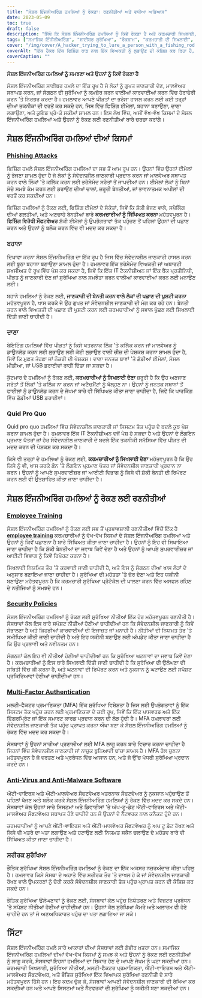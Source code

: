 ```yaml
---
title: "ਸੋਸ਼ਲ ਇੰਜਨੀਅਰਿੰਗ ਹਮਲਿਆਂ ਨੂੰ ਰੋਕਣਾ: ਰਣਨੀਤੀਆਂ ਅਤੇ ਵਧੀਆ ਅਭਿਆਸ"
date: 2023-05-09
toc: true
draft: false
description: "ਸਿੱਖੋ ਕਿ ਸੋਸ਼ਲ ਇੰਜਨੀਅਰਿੰਗ ਹਮਲਿਆਂ ਨੂੰ ਕਿਵੇਂ ਰੋਕਣਾ ਹੈ ਅਤੇ ਕਰਮਚਾਰੀ ਸਿਖਲਾਈ, ਸੁਰੱਖਿਆ ਨੀਤੀਆਂ ਅਤੇ ਹੋਰ ਬਹੁਤ ਕੁਝ ਨਾਲ ਆਪਣੀ ਸੰਸਥਾ ਦੀ ਸੰਵੇਦਨਸ਼ੀਲ ਜਾਣਕਾਰੀ ਨੂੰ ਕਿਵੇਂ ਸੁਰੱਖਿਅਤ ਕਰਨਾ ਹੈ।"
tags: ["ਸਮਾਜਿਕ ਇੰਜੀਨੀਅਰਿੰਗ", "ਸਾਈਬਰ ਸੁਰੱਖਿਆ", "ਰੋਕਥਾਮ", "ਕਰਮਚਾਰੀ ਦੀ ਸਿਖਲਾਈ", "ਸੁਰੱਖਿਆ ਨੀਤੀਆਂ", "ਮਲਟੀ-ਫੈਕਟਰ ਪ੍ਰਮਾਣਿਕਤਾ", "ਵਿਰੋਧੀ ਵਾਇਰਸ", "ਸਰੀਰਕ ਸੁਰੱਖਿਆ", "ਸਰਕਾਰੀ ਨਿਯਮ", "ਫਿਸਮਾ", "HIPAA", "ਡਾਟਾ ਸੁਰੱਖਿਆ", "ਸਾਈਬਰ ਧਮਕੀਆਂ", "ਨੈੱਟਵਰਕ ਸੁਰੱਖਿਆ", "ਜਾਣਕਾਰੀ ਸੁਰੱਖਿਆ", "ਸੰਵੇਦਨਸ਼ੀਲ ਜਾਣਕਾਰੀ", "ਸਾਈਬਰ ਅਪਰਾਧ", "ਪਾਲਣਾ", "ਸਾਈਬਰ ਸੁਰੱਖਿਆ ਰਣਨੀਤੀ", "ਡਾਟਾ ਸੁਰੱਖਿਆ"]
cover: "/img/cover/A_hacker_trying_to_lure_a_person_with_a_fishing_rod.png"
coverAlt: "ਇੱਕ ਹੈਕਰ ਇੱਕ ਫਿਸ਼ਿੰਗ ਰਾਡ ਨਾਲ ਇੱਕ ਵਿਅਕਤੀ ਨੂੰ ਲੁਭਾਉਣ ਦੀ ਕੋਸ਼ਿਸ਼ ਕਰ ਰਿਹਾ ਹੈ, ਜਦੋਂ ਕਿ ਇੱਕ ਢਾਲ ਅਤੇ ਤਾਲਾ ਸਾਈਬਰ ਸੁਰੱਖਿਆ ਦਾ ਪ੍ਰਤੀਕ ਹੈ।"
coverCaption: ""
---
```


**ਸੋਸ਼ਲ ਇੰਜਨੀਅਰਿੰਗ ਹਮਲਿਆਂ ਨੂੰ ਸਮਝਣਾ ਅਤੇ ਉਹਨਾਂ ਨੂੰ ਕਿਵੇਂ ਰੋਕਣਾ ਹੈ**

ਸੋਸ਼ਲ ਇੰਜਨੀਅਰਿੰਗ ਸਾਈਬਰ ਹਮਲੇ ਦਾ ਇੱਕ ਰੂਪ ਹੈ ਜੋ ਲੋਕਾਂ ਨੂੰ ਗੁਪਤ ਜਾਣਕਾਰੀ ਦੇਣ, ਮਾਲਵੇਅਰ ਸਥਾਪਤ ਕਰਨ, ਜਾਂ ਸੰਗਠਨ ਦੀ ਸੁਰੱਖਿਆ ਨੂੰ ਕਮਜ਼ੋਰ ਕਰਨ ਵਾਲੀਆਂ ਕਾਰਵਾਈਆਂ ਕਰਨ ਵਿੱਚ ਹੇਰਾਫੇਰੀ ਕਰਨ 'ਤੇ ਨਿਰਭਰ ਕਰਦਾ ਹੈ। ਹਮਲਾਵਰ ਆਪਣੇ ਪੀੜਤਾਂ ਦਾ ਭਰੋਸਾ ਹਾਸਲ ਕਰਨ ਲਈ ਕਈ ਤਰ੍ਹਾਂ ਦੀਆਂ ਤਕਨੀਕਾਂ ਦੀ ਵਰਤੋਂ ਕਰ ਸਕਦੇ ਹਨ, ਜਿਸ ਵਿੱਚ ਫਿਸ਼ਿੰਗ ਈਮੇਲਾਂ, ਬਹਾਨਾ ਬਣਾਉਣਾ, ਦਾਣਾ ਲਗਾਉਣਾ, ਅਤੇ ਕੁਇਡ ਪ੍ਰੋ-ਕੋ ਸਕੀਮਾਂ ਸ਼ਾਮਲ ਹਨ। ਇਸ ਲੇਖ ਵਿੱਚ, ਅਸੀਂ ਵੱਖ-ਵੱਖ ਕਿਸਮਾਂ ਦੇ ਸੋਸ਼ਲ ਇੰਜਨੀਅਰਿੰਗ ਹਮਲਿਆਂ ਅਤੇ ਉਹਨਾਂ ਨੂੰ ਰੋਕਣ ਲਈ ਰਣਨੀਤੀਆਂ ਬਾਰੇ ਚਰਚਾ ਕਰਾਂਗੇ।

## ਸੋਸ਼ਲ ਇੰਜਨੀਅਰਿੰਗ ਹਮਲਿਆਂ ਦੀਆਂ ਕਿਸਮਾਂ

### [Phishing Attacks](https://simeononsecurity.com/articles/how-to-identify-phishing/)

ਫਿਸ਼ਿੰਗ ਹਮਲੇ ਸੋਸ਼ਲ ਇੰਜਨੀਅਰਿੰਗ ਹਮਲਿਆਂ ਦਾ ਸਭ ਤੋਂ ਆਮ ਰੂਪ ਹਨ। ਉਹਨਾਂ ਵਿੱਚ ਉਹਨਾਂ ਈਮੇਲਾਂ ਨੂੰ ਭੇਜਣਾ ਸ਼ਾਮਲ ਹੁੰਦਾ ਹੈ ਜੋ ਲੋਕਾਂ ਨੂੰ ਸੰਵੇਦਨਸ਼ੀਲ ਜਾਣਕਾਰੀ ਪ੍ਰਦਾਨ ਕਰਨ ਜਾਂ ਮਾਲਵੇਅਰ ਸਥਾਪਤ ਕਰਨ ਵਾਲੇ ਲਿੰਕਾਂ 'ਤੇ ਕਲਿੱਕ ਕਰਨ ਲਈ ਭਰੋਸੇਮੰਦ ਸਰੋਤਾਂ ਤੋਂ ਜਾਪਦੀਆਂ ਹਨ। ਈਮੇਲਾਂ ਲੋਕਾਂ ਨੂੰ ਬਿਨਾਂ ਸੋਚੇ ਸਮਝੇ ਕੰਮ ਕਰਨ ਲਈ ਡਰਾਉਣ ਦੀਆਂ ਚਾਲਾਂ, ਜ਼ਰੂਰੀ ਬੇਨਤੀਆਂ, ਜਾਂ ਭਾਵਨਾਤਮਕ ਅਪੀਲਾਂ ਦੀ ਵਰਤੋਂ ਕਰ ਸਕਦੀਆਂ ਹਨ।

ਫਿਸ਼ਿੰਗ ਹਮਲਿਆਂ ਨੂੰ ਰੋਕਣ ਲਈ, ਫਿਸ਼ਿੰਗ ਈਮੇਲਾਂ ਦੇ ਸੰਕੇਤਾਂ, ਜਿਵੇਂ ਕਿ ਸ਼ੱਕੀ ਭੇਜਣ ਵਾਲੇ, ਸਪੈਲਿੰਗ ਦੀਆਂ ਗਲਤੀਆਂ, ਅਤੇ ਅਣਚਾਹੇ ਬੇਨਤੀਆਂ ਬਾਰੇ **ਕਰਮਚਾਰੀਆਂ ਨੂੰ ਸਿੱਖਿਅਤ ਕਰਨਾ** ਮਹੱਤਵਪੂਰਨ ਹੈ। **ਫਿਸ਼ਿੰਗ ਵਿਰੋਧੀ ਸੌਫਟਵੇਅਰ** ਸ਼ੱਕੀ ਈਮੇਲਾਂ ਨੂੰ ਉਪਭੋਗਤਾਵਾਂ ਤੱਕ ਪਹੁੰਚਣ ਤੋਂ ਪਹਿਲਾਂ ਉਹਨਾਂ ਦੀ ਪਛਾਣ ਕਰਨ ਅਤੇ ਉਹਨਾਂ ਨੂੰ ਬਲੌਕ ਕਰਨ ਵਿੱਚ ਵੀ ਮਦਦ ਕਰ ਸਕਦਾ ਹੈ।

### ਬਹਾਨਾ

ਦਿਖਾਵਾ ਕਰਨਾ ਸੋਸ਼ਲ ਇੰਜਨੀਅਰਿੰਗ ਦਾ ਇੱਕ ਰੂਪ ਹੈ ਜਿਸ ਵਿੱਚ ਸੰਵੇਦਨਸ਼ੀਲ ਜਾਣਕਾਰੀ ਹਾਸਲ ਕਰਨ ਲਈ ਝੂਠਾ ਬਹਾਨਾ ਬਣਾਉਣਾ ਸ਼ਾਮਲ ਹੁੰਦਾ ਹੈ। ਹਮਲਾਵਰ ਇੱਕ ਭਰੋਸੇਮੰਦ ਵਿਅਕਤੀ ਜਾਂ ਅਥਾਰਟੀ ਸ਼ਖਸੀਅਤ ਦੇ ਰੂਪ ਵਿੱਚ ਪੇਸ਼ ਕਰ ਸਕਦਾ ਹੈ, ਜਿਵੇਂ ਕਿ ਇੱਕ IT ਟੈਕਨੀਸ਼ੀਅਨ ਜਾਂ ਇੱਕ ਬੈਂਕ ਪ੍ਰਤੀਨਿਧੀ, ਪੀੜਤ ਨੂੰ ਜਾਣਕਾਰੀ ਦੇਣ ਜਾਂ ਸੁਰੱਖਿਆ ਨਾਲ ਸਮਝੌਤਾ ਕਰਨ ਵਾਲੀਆਂ ਕਾਰਵਾਈਆਂ ਕਰਨ ਲਈ ਮਨਾਉਣ ਲਈ।

ਬਹਾਨੇ ਹਮਲਿਆਂ ਨੂੰ ਰੋਕਣ ਲਈ, **ਜਾਣਕਾਰੀ ਦੀ ਬੇਨਤੀ ਕਰਨ ਵਾਲੇ ਲੋਕਾਂ ਦੀ ਪਛਾਣ ਦੀ ਪੁਸ਼ਟੀ ਕਰਨਾ** ਮਹੱਤਵਪੂਰਨ ਹੈ, ਖਾਸ ਕਰਕੇ ਜੇ ਉਹ ਗੁਪਤ ਜਾਂ ਸੰਵੇਦਨਸ਼ੀਲ ਜਾਣਕਾਰੀ ਦੀ ਮੰਗ ਕਰ ਰਹੇ ਹਨ। ਬੇਨਤੀ ਕਰਨ ਵਾਲੇ ਵਿਅਕਤੀ ਦੀ ਪਛਾਣ ਦੀ ਪੁਸ਼ਟੀ ਕਰਨ ਲਈ ਕਰਮਚਾਰੀਆਂ ਨੂੰ ਸਵਾਲ ਪੁੱਛਣ ਲਈ ਸਿਖਲਾਈ ਦਿੱਤੀ ਜਾਣੀ ਚਾਹੀਦੀ ਹੈ।

### ਦਾਣਾ

ਬੇਇਟਿੰਗ ਹਮਲਿਆਂ ਵਿੱਚ ਪੀੜਤਾਂ ਨੂੰ ਕਿਸੇ ਖਤਰਨਾਕ ਲਿੰਕ 'ਤੇ ਕਲਿੱਕ ਕਰਨ ਜਾਂ ਮਾਲਵੇਅਰ ਨੂੰ ਡਾਊਨਲੋਡ ਕਰਨ ਲਈ ਲੁਭਾਉਣ ਲਈ ਕੋਈ ਲੁਭਾਉਣ ਵਾਲੀ ਚੀਜ਼ ਦੀ ਪੇਸ਼ਕਸ਼ ਕਰਨਾ ਸ਼ਾਮਲ ਹੁੰਦਾ ਹੈ, ਜਿਵੇਂ ਕਿ ਮੁਫ਼ਤ ਤੋਹਫ਼ਾ ਜਾਂ ਨੌਕਰੀ ਦੀ ਪੇਸ਼ਕਸ਼। ਦਾਣਾ ਜਨਤਕ ਥਾਵਾਂ 'ਤੇ ਛੱਡੀਆਂ ਈਮੇਲਾਂ, ਸੋਸ਼ਲ ਮੀਡੀਆ, ਜਾਂ USB ਡਰਾਈਵਾਂ ਰਾਹੀਂ ਦਿੱਤਾ ਜਾ ਸਕਦਾ ਹੈ।

ਕੁੱਟਮਾਰ ਦੇ ਹਮਲਿਆਂ ਨੂੰ ਰੋਕਣ ਲਈ, **ਕਰਮਚਾਰੀਆਂ ਨੂੰ ਸਿਖਲਾਈ ਦੇਣਾ** ਜ਼ਰੂਰੀ ਹੈ ਕਿ ਉਹ ਅਣਜਾਣ ਸਰੋਤਾਂ ਤੋਂ ਲਿੰਕਾਂ 'ਤੇ ਕਲਿੱਕ ਨਾ ਕਰਨ ਜਾਂ ਅਟੈਚਮੈਂਟਾਂ ਨੂੰ ਖੋਲ੍ਹਣ ਨਾ। ਉਹਨਾਂ ਨੂੰ ਜਨਤਕ ਸਥਾਨਾਂ ਤੋਂ ਫਾਈਲਾਂ ਨੂੰ ਡਾਊਨਲੋਡ ਕਰਨ ਦੇ ਜੋਖਮਾਂ ਬਾਰੇ ਵੀ ਸਿੱਖਿਅਤ ਕੀਤਾ ਜਾਣਾ ਚਾਹੀਦਾ ਹੈ, ਜਿਵੇਂ ਕਿ ਪਾਰਕਿੰਗ ਵਿੱਚ ਛੱਡੀਆਂ USB ਡਰਾਈਵਾਂ।

### Quid Pro Quo

Quid pro quo ਹਮਲਿਆਂ ਵਿੱਚ ਸੰਵੇਦਨਸ਼ੀਲ ਜਾਣਕਾਰੀ ਜਾਂ ਸਿਸਟਮ ਤੱਕ ਪਹੁੰਚ ਦੇ ਬਦਲੇ ਕੁਝ ਪੇਸ਼ ਕਰਨਾ ਸ਼ਾਮਲ ਹੁੰਦਾ ਹੈ। ਹਮਲਾਵਰ ਇੱਕ IT ਟੈਕਨੀਸ਼ੀਅਨ ਵਜੋਂ ਪੇਸ਼ ਹੋ ਸਕਦਾ ਹੈ ਅਤੇ ਉਹਨਾਂ ਦੇ ਲੌਗਇਨ ਪ੍ਰਮਾਣ ਪੱਤਰਾਂ ਜਾਂ ਹੋਰ ਸੰਵੇਦਨਸ਼ੀਲ ਜਾਣਕਾਰੀ ਦੇ ਬਦਲੇ ਇੱਕ ਤਕਨੀਕੀ ਸਮੱਸਿਆ ਵਿੱਚ ਪੀੜਤ ਦੀ ਮਦਦ ਕਰਨ ਦੀ ਪੇਸ਼ਕਸ਼ ਕਰ ਸਕਦਾ ਹੈ।

ਕਿਸੇ ਵੀ ਤਰ੍ਹਾਂ ਦੇ ਹਮਲਿਆਂ ਨੂੰ ਰੋਕਣ ਲਈ, **ਕਰਮਚਾਰੀਆਂ ਨੂੰ ਸਿਖਲਾਈ ਦੇਣਾ** ਮਹੱਤਵਪੂਰਨ ਹੈ ਕਿ ਉਹ ਕਿਸੇ ਨੂੰ ਵੀ, ਖਾਸ ਕਰਕੇ ਫ਼ੋਨ 'ਤੇ ਲੌਗਇਨ ਪ੍ਰਮਾਣ ਪੱਤਰ ਜਾਂ ਸੰਵੇਦਨਸ਼ੀਲ ਜਾਣਕਾਰੀ ਪ੍ਰਦਾਨ ਨਾ ਕਰਨ। ਉਹਨਾਂ ਨੂੰ ਆਪਣੇ ਸੁਪਰਵਾਈਜ਼ਰ ਜਾਂ ਆਈਟੀ ਵਿਭਾਗ ਨੂੰ ਕਿਸੇ ਵੀ ਸ਼ੱਕੀ ਬੇਨਤੀ ਦੀ ਰਿਪੋਰਟ ਕਰਨ ਲਈ ਵੀ ਉਤਸ਼ਾਹਿਤ ਕੀਤਾ ਜਾਣਾ ਚਾਹੀਦਾ ਹੈ।

## ਸੋਸ਼ਲ ਇੰਜਨੀਅਰਿੰਗ ਹਮਲਿਆਂ ਨੂੰ ਰੋਕਣ ਲਈ ਰਣਨੀਤੀਆਂ

### [Employee Training](https://simeononsecurity.com/articles/how-to-build-and-manage-an-effective-cybersecurity-awareness-training-program/)

ਸੋਸ਼ਲ ਇੰਜਨੀਅਰਿੰਗ ਹਮਲਿਆਂ ਨੂੰ ਰੋਕਣ ਲਈ ਸਭ ਤੋਂ ਪ੍ਰਭਾਵਸ਼ਾਲੀ ਰਣਨੀਤੀਆਂ ਵਿੱਚੋਂ ਇੱਕ ਹੈ [**employee training**](https://simeononsecurity.com/articles/how-to-build-and-manage-an-effective-cybersecurity-awareness-training-program/) ਕਰਮਚਾਰੀਆਂ ਨੂੰ ਵੱਖ-ਵੱਖ ਕਿਸਮਾਂ ਦੇ ਸੋਸ਼ਲ ਇੰਜਨੀਅਰਿੰਗ ਹਮਲਿਆਂ ਅਤੇ ਉਹਨਾਂ ਨੂੰ ਕਿਵੇਂ ਪਛਾਣਨਾ ਹੈ ਬਾਰੇ ਸਿੱਖਿਅਤ ਕੀਤਾ ਜਾਣਾ ਚਾਹੀਦਾ ਹੈ। ਉਹਨਾਂ ਨੂੰ ਇਹ ਵੀ ਸਿਖਾਇਆ ਜਾਣਾ ਚਾਹੀਦਾ ਹੈ ਕਿ ਸ਼ੱਕੀ ਬੇਨਤੀਆਂ ਦਾ ਜਵਾਬ ਕਿਵੇਂ ਦੇਣਾ ਹੈ ਅਤੇ ਉਹਨਾਂ ਨੂੰ ਆਪਣੇ ਸੁਪਰਵਾਈਜ਼ਰ ਜਾਂ ਆਈਟੀ ਵਿਭਾਗ ਨੂੰ ਕਿਵੇਂ ਰਿਪੋਰਟ ਕਰਨਾ ਹੈ।

ਸਿਖਲਾਈ ਨਿਯਮਿਤ ਤੌਰ 'ਤੇ ਕਰਵਾਈ ਜਾਣੀ ਚਾਹੀਦੀ ਹੈ, ਅਤੇ ਇਸ ਨੂੰ ਸੰਗਠਨ ਦੀਆਂ ਖਾਸ ਲੋੜਾਂ ਦੇ ਅਨੁਸਾਰ ਬਣਾਇਆ ਜਾਣਾ ਚਾਹੀਦਾ ਹੈ। ਸੁਰੱਖਿਆ ਦੀ ਮਹੱਤਤਾ 'ਤੇ ਜ਼ੋਰ ਦੇਣਾ ਅਤੇ ਇਹ ਯਕੀਨੀ ਬਣਾਉਣਾ ਮਹੱਤਵਪੂਰਨ ਹੈ ਕਿ ਕਰਮਚਾਰੀ ਸੁਰੱਖਿਆ ਪ੍ਰੋਟੋਕੋਲ ਦੀ ਪਾਲਣਾ ਕਰਨ ਵਿੱਚ ਅਸਫਲ ਰਹਿਣ ਦੇ ਨਤੀਜਿਆਂ ਨੂੰ ਸਮਝਦੇ ਹਨ।

### [Security Policies](https://simeononsecurity.com/articles/how-to-secure-your-organization-against-insider-threats/)

ਸੋਸ਼ਲ ਇੰਜਨੀਅਰਿੰਗ ਹਮਲਿਆਂ ਨੂੰ ਰੋਕਣ ਲਈ ਸੁਰੱਖਿਆ ਨੀਤੀਆਂ ਇੱਕ ਹੋਰ ਮਹੱਤਵਪੂਰਨ ਰਣਨੀਤੀ ਹੈ। ਸੰਸਥਾਵਾਂ ਕੋਲ ਇਸ ਬਾਰੇ ਸਪੱਸ਼ਟ ਨੀਤੀਆਂ ਹੋਣੀਆਂ ਚਾਹੀਦੀਆਂ ਹਨ ਕਿ ਸੰਵੇਦਨਸ਼ੀਲ ਜਾਣਕਾਰੀ ਨੂੰ ਕਿਵੇਂ ਸੰਭਾਲਣਾ ਹੈ ਅਤੇ ਕਿਹੜੀਆਂ ਕਾਰਵਾਈਆਂ ਦੀ ਇਜਾਜ਼ਤ ਜਾਂ ਮਨਾਹੀ ਹੈ। ਨੀਤੀਆਂ ਦੀ ਨਿਯਮਤ ਤੌਰ 'ਤੇ ਸਮੀਖਿਆ ਕੀਤੀ ਜਾਣੀ ਚਾਹੀਦੀ ਹੈ ਅਤੇ ਇਹ ਯਕੀਨੀ ਬਣਾਉਣ ਲਈ ਅੱਪਡੇਟ ਕੀਤਾ ਜਾਣਾ ਚਾਹੀਦਾ ਹੈ ਕਿ ਉਹ ਪ੍ਰਭਾਵੀ ਅਤੇ ਨਵੀਨਤਮ ਹਨ।

ਸੰਗਠਨਾਂ ਕੋਲ ਇਹ ਵੀ ਨੀਤੀਆਂ ਹੋਣੀਆਂ ਚਾਹੀਦੀਆਂ ਹਨ ਕਿ ਸੁਰੱਖਿਆ ਘਟਨਾਵਾਂ ਦਾ ਜਵਾਬ ਕਿਵੇਂ ਦੇਣਾ ਹੈ। ਕਰਮਚਾਰੀਆਂ ਨੂੰ ਇਸ ਬਾਰੇ ਸਿਖਲਾਈ ਦਿੱਤੀ ਜਾਣੀ ਚਾਹੀਦੀ ਹੈ ਕਿ ਸੁਰੱਖਿਆ ਦੀ ਉਲੰਘਣਾ ਦੀ ਸਥਿਤੀ ਵਿੱਚ ਕੀ ਕਰਨਾ ਹੈ, ਅਤੇ ਘਟਨਾਵਾਂ ਦੀ ਰਿਪੋਰਟ ਕਰਨ ਅਤੇ ਨੁਕਸਾਨ ਨੂੰ ਘਟਾਉਣ ਲਈ ਸਪੱਸ਼ਟ ਪ੍ਰਕਿਰਿਆਵਾਂ ਹੋਣੀਆਂ ਚਾਹੀਦੀਆਂ ਹਨ।

### [Multi-Factor Authentication](https://simeononsecurity.com/articles/the-pros-and-cons-of-multi-factor-autentication/)

ਮਲਟੀ-ਫੈਕਟਰ ਪ੍ਰਮਾਣਿਕਤਾ (MFA) ਇੱਕ ਸੁਰੱਖਿਆ ਵਿਸ਼ੇਸ਼ਤਾ ਹੈ ਜਿਸ ਲਈ ਉਪਭੋਗਤਾਵਾਂ ਨੂੰ ਇੱਕ ਸਿਸਟਮ ਤੱਕ ਪਹੁੰਚ ਕਰਨ ਲਈ ਪ੍ਰਮਾਣਿਕਤਾ ਦੇ ਕਈ ਰੂਪ, ਜਿਵੇਂ ਕਿ ਇੱਕ ਪਾਸਵਰਡ ਅਤੇ ਇੱਕ ਫਿੰਗਰਪ੍ਰਿੰਟ ਜਾਂ ਇੱਕ ਸਮਾਰਟ ਕਾਰਡ ਪ੍ਰਦਾਨ ਕਰਨ ਦੀ ਲੋੜ ਹੁੰਦੀ ਹੈ। MFA ਹਮਲਾਵਰਾਂ ਲਈ ਸੰਵੇਦਨਸ਼ੀਲ ਜਾਣਕਾਰੀ ਤੱਕ ਪਹੁੰਚ ਪ੍ਰਾਪਤ ਕਰਨਾ ਔਖਾ ਬਣਾ ਕੇ ਸੋਸ਼ਲ ਇੰਜਨੀਅਰਿੰਗ ਹਮਲਿਆਂ ਨੂੰ ਰੋਕਣ ਵਿੱਚ ਮਦਦ ਕਰ ਸਕਦਾ ਹੈ।

ਸੰਸਥਾਵਾਂ ਨੂੰ ਉਹਨਾਂ ਸਾਰੀਆਂ ਪ੍ਰਣਾਲੀਆਂ ਲਈ MFA ਲਾਗੂ ਕਰਨ ਬਾਰੇ ਵਿਚਾਰ ਕਰਨਾ ਚਾਹੀਦਾ ਹੈ ਜਿਹਨਾਂ ਵਿੱਚ ਸੰਵੇਦਨਸ਼ੀਲ ਜਾਣਕਾਰੀ ਜਾਂ ਨਾਜ਼ੁਕ ਬੁਨਿਆਦੀ ਢਾਂਚਾ ਸ਼ਾਮਲ ਹੈ। MFA ਹੱਲ ਚੁਣਨਾ ਮਹੱਤਵਪੂਰਨ ਹੈ ਜੋ ਵਰਤਣ ਅਤੇ ਪ੍ਰਬੰਧਨ ਵਿੱਚ ਆਸਾਨ ਹਨ, ਅਤੇ ਜੋ ਉੱਚ ਪੱਧਰੀ ਸੁਰੱਖਿਆ ਪ੍ਰਦਾਨ ਕਰਦੇ ਹਨ।

### [Anti-Virus and Anti-Malware Software](https://simeononsecurity.com/recommendations/anti-virus)

ਐਂਟੀ-ਵਾਇਰਸ ਅਤੇ ਐਂਟੀ-ਮਾਲਵੇਅਰ ਸੌਫਟਵੇਅਰ ਖਤਰਨਾਕ ਸੌਫਟਵੇਅਰ ਨੂੰ ਨੁਕਸਾਨ ਪਹੁੰਚਾਉਣ ਤੋਂ ਪਹਿਲਾਂ ਖੋਜਣ ਅਤੇ ਬਲੌਕ ਕਰਕੇ ਸੋਸ਼ਲ ਇੰਜਨੀਅਰਿੰਗ ਹਮਲਿਆਂ ਨੂੰ ਰੋਕਣ ਵਿੱਚ ਮਦਦ ਕਰ ਸਕਦੇ ਹਨ। ਸੰਸਥਾਵਾਂ ਕੋਲ ਉਹਨਾਂ ਸਾਰੇ ਸਿਸਟਮਾਂ ਅਤੇ ਡਿਵਾਈਸਾਂ 'ਤੇ ਅੱਪ-ਟੂ-ਡੇਟ ਐਂਟੀ-ਵਾਇਰਸ ਅਤੇ ਐਂਟੀ-ਮਾਲਵੇਅਰ ਸੌਫਟਵੇਅਰ ਸਥਾਪਤ ਹੋਣੇ ਚਾਹੀਦੇ ਹਨ ਜੋ ਉਹਨਾਂ ਦੇ ਨੈੱਟਵਰਕ ਨਾਲ ਕਨੈਕਟ ਹੁੰਦੇ ਹਨ।

ਕਰਮਚਾਰੀਆਂ ਨੂੰ ਆਪਣੇ ਐਂਟੀ-ਵਾਇਰਸ ਅਤੇ ਐਂਟੀ-ਮਾਲਵੇਅਰ ਸੌਫਟਵੇਅਰ ਨੂੰ ਅਪ ਟੂ ਡੇਟ ਰੱਖਣ ਅਤੇ ਕਿਸੇ ਵੀ ਖਤਰੇ ਦਾ ਪਤਾ ਲਗਾਉਣ ਅਤੇ ਹਟਾਉਣ ਲਈ ਨਿਯਮਤ ਸਕੈਨ ਚਲਾਉਣ ਦੇ ਮਹੱਤਵ ਬਾਰੇ ਵੀ ਸਿੱਖਿਅਤ ਕੀਤਾ ਜਾਣਾ ਚਾਹੀਦਾ ਹੈ।

### ਸਰੀਰਕ ਸੁਰੱਖਿਆ

ਭੌਤਿਕ ਸੁਰੱਖਿਆ ਸੋਸ਼ਲ ਇੰਜਨੀਅਰਿੰਗ ਹਮਲਿਆਂ ਨੂੰ ਰੋਕਣ ਦਾ ਇੱਕ ਅਕਸਰ ਨਜ਼ਰਅੰਦਾਜ਼ ਕੀਤਾ ਪਹਿਲੂ ਹੈ। ਹਮਲਾਵਰ ਕਿਸੇ ਸੰਸਥਾ ਦੇ ਅਹਾਤੇ ਵਿੱਚ ਸਰੀਰਕ ਤੌਰ 'ਤੇ ਦਾਖਲ ਹੋ ਕੇ ਜਾਂ ਸੰਵੇਦਨਸ਼ੀਲ ਜਾਣਕਾਰੀ ਰੱਖਣ ਵਾਲੇ ਉਪਕਰਣਾਂ ਨੂੰ ਚੋਰੀ ਕਰਕੇ ਸੰਵੇਦਨਸ਼ੀਲ ਜਾਣਕਾਰੀ ਤੱਕ ਪਹੁੰਚ ਪ੍ਰਾਪਤ ਕਰਨ ਦੀ ਕੋਸ਼ਿਸ਼ ਕਰ ਸਕਦੇ ਹਨ।

ਭੌਤਿਕ ਸੁਰੱਖਿਆ ਉਲੰਘਣਾਵਾਂ ਨੂੰ ਰੋਕਣ ਲਈ, ਸੰਸਥਾਵਾਂ ਕੋਲ ਪਹੁੰਚ ਨਿਯੰਤਰਣ ਅਤੇ ਵਿਜ਼ਟਰ ਪ੍ਰਬੰਧਨ 'ਤੇ ਸਪੱਸ਼ਟ ਨੀਤੀਆਂ ਹੋਣੀਆਂ ਚਾਹੀਦੀਆਂ ਹਨ। ਉਹਨਾਂ ਕੋਲ ਸੁਰੱਖਿਆ ਕੈਮਰੇ ਅਤੇ ਅਲਾਰਮ ਵੀ ਹੋਣੇ ਚਾਹੀਦੇ ਹਨ ਤਾਂ ਜੋ ਅਣਅਧਿਕਾਰਤ ਪਹੁੰਚ ਦਾ ਪਤਾ ਲਗਾਇਆ ਜਾ ਸਕੇ।

## ਸਿੱਟਾ

ਸੋਸ਼ਲ ਇੰਜਨੀਅਰਿੰਗ ਹਮਲੇ ਸਾਰੇ ਆਕਾਰਾਂ ਦੀਆਂ ਸੰਸਥਾਵਾਂ ਲਈ ਗੰਭੀਰ ਖ਼ਤਰਾ ਹਨ। ਸਮਾਜਿਕ ਇੰਜਨੀਅਰਿੰਗ ਹਮਲਿਆਂ ਦੀਆਂ ਵੱਖ-ਵੱਖ ਕਿਸਮਾਂ ਨੂੰ ਸਮਝ ਕੇ ਅਤੇ ਉਹਨਾਂ ਨੂੰ ਰੋਕਣ ਲਈ ਰਣਨੀਤੀਆਂ ਨੂੰ ਲਾਗੂ ਕਰਕੇ, ਸੰਸਥਾਵਾਂ ਇਹਨਾਂ ਹਮਲਿਆਂ ਦਾ ਸ਼ਿਕਾਰ ਹੋਣ ਦੇ ਆਪਣੇ ਜੋਖਮ ਨੂੰ ਘਟਾ ਸਕਦੀਆਂ ਹਨ। ਕਰਮਚਾਰੀ ਸਿਖਲਾਈ, ਸੁਰੱਖਿਆ ਨੀਤੀਆਂ, ਮਲਟੀ-ਫੈਕਟਰ ਪ੍ਰਮਾਣਿਕਤਾ, ਐਂਟੀ-ਵਾਇਰਸ ਅਤੇ ਐਂਟੀ-ਮਾਲਵੇਅਰ ਸੌਫਟਵੇਅਰ, ਅਤੇ ਭੌਤਿਕ ਸੁਰੱਖਿਆ ਇੱਕ ਵਿਆਪਕ ਸੁਰੱਖਿਆ ਰਣਨੀਤੀ ਦੇ ਸਾਰੇ ਮਹੱਤਵਪੂਰਨ ਹਿੱਸੇ ਹਨ। ਇਹ ਕਦਮ ਚੁੱਕ ਕੇ, ਸੰਸਥਾਵਾਂ ਆਪਣੀ ਸੰਵੇਦਨਸ਼ੀਲ ਜਾਣਕਾਰੀ ਦੀ ਰੱਖਿਆ ਕਰ ਸਕਦੀਆਂ ਹਨ ਅਤੇ ਆਪਣੇ ਸਿਸਟਮਾਂ ਅਤੇ ਨੈੱਟਵਰਕਾਂ ਦੀ ਸੁਰੱਖਿਆ ਨੂੰ ਯਕੀਨੀ ਬਣਾ ਸਕਦੀਆਂ ਹਨ।

